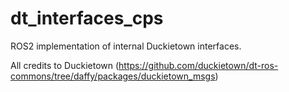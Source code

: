 # dt_interfaces_cps

ROS2 implementation of internal Duckietown interfaces.

All credits to Duckietown (https://github.com/duckietown/dt-ros-commons/tree/daffy/packages/duckietown_msgs)
